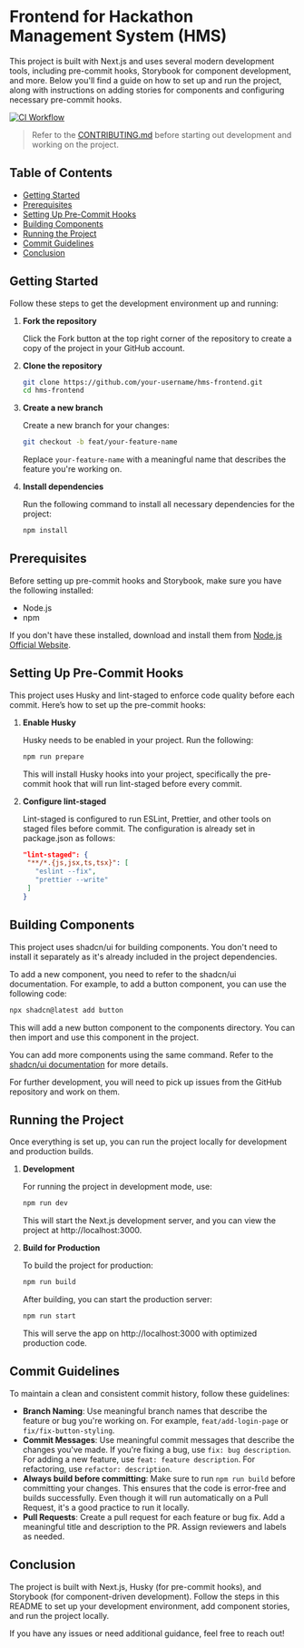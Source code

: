 # Frontend for Hackathon Management System (HMS)

This project is built with Next.js and uses several modern development tools, including pre-commit hooks, Storybook for component development, and more. Below you'll find a guide on how to set up and run the project, along with instructions on adding stories for components and configuring necessary pre-commit hooks.

[![CI Workflow](https://github.com/ComputerSocietyVITC/hms-frontend/actions/workflows/ci.yml/badge.svg)](https://github.com/ComputerSocietyVITC/hms-frontend/actions/workflows/ci.yml)

> Refer to the [CONTRIBUTING.md](https://github.com/ComputerSocietyVITC/hms-frontend/blob/master/CONTRIBUTING.md) before starting out development and working on the project.

## Table of Contents

- [Getting Started](#getting-started)
- [Prerequisites](#prerequisites)
- [Setting Up Pre-Commit Hooks](#setting-up-pre-commit-hooks)
- [Building Components](#building-components)
- [Running the Project](#running-the-project)
- [Commit Guidelines](#commit-guidelines)
- [Conclusion](#conclusion)

## Getting Started

Follow these steps to get the development environment up and running:

1. **Fork the repository**

   Click the Fork button at the top right corner of the repository to create a copy of the project in your GitHub account.

2. **Clone the repository**

   ```bash
   git clone https://github.com/your-username/hms-frontend.git
   cd hms-frontend
   ```

3. **Create a new branch**

   Create a new branch for your changes:

   ```bash
   git checkout -b feat/your-feature-name
   ```

   Replace `your-feature-name` with a meaningful name that describes the feature you're working on.

4. **Install dependencies**

   Run the following command to install all necessary dependencies for the project:

   ```bash
   npm install
   ```

## Prerequisites

Before setting up pre-commit hooks and Storybook, make sure you have the following installed:

- Node.js
- npm

If you don't have these installed, download and install them from [Node.js Official Website](https://nodejs.org/).

## Setting Up Pre-Commit Hooks

This project uses Husky and lint-staged to enforce code quality before each commit. Here’s how to set up the pre-commit hooks:

1. **Enable Husky**

   Husky needs to be enabled in your project. Run the following:

   ```bash
   npm run prepare
   ```

   This will install Husky hooks into your project, specifically the pre-commit hook that will run lint-staged before every commit.

2. **Configure lint-staged**

   Lint-staged is configured to run ESLint, Prettier, and other tools on staged files before commit. The configuration is already set in package.json as follows:

   ```json
   "lint-staged": {
    "**/*.{js,jsx,ts,tsx}": [
      "eslint --fix",
      "prettier --write"
    ]
   }
   ```

## Building Components

This project uses shadcn/ui for building components. You don't need to install it separately as it's already included in the project dependencies.

To add a new component, you need to refer to the shadcn/ui documentation. For example, to add a button component, you can use the following code:

```bash
npx shadcn@latest add button
```

This will add a new button component to the components directory. You can then import and use this component in the project.

You can add more components using the same command. Refer to the [shadcn/ui documentation](https://ui.shadcn.com/docs) for more details.

For further development, you will need to pick up issues from the GitHub repository and work on them.

## Running the Project

Once everything is set up, you can run the project locally for development and production builds.

1. **Development**

   For running the project in development mode, use:

   ```bash
   npm run dev
   ```

   This will start the Next.js development server, and you can view the project at http://localhost:3000.

2. **Build for Production**

   To build the project for production:

   ```bash
   npm run build
   ```

   After building, you can start the production server:

   ```bash
   npm run start
   ```

   This will serve the app on http://localhost:3000 with optimized production code.

## Commit Guidelines

To maintain a clean and consistent commit history, follow these guidelines:

- **Branch Naming**: Use meaningful branch names that describe the feature or bug you're working on. For example, `feat/add-login-page` or `fix/fix-button-styling`.
- **Commit Messages**: Use meaningful commit messages that describe the changes you've made. If you're fixing a bug, use `fix: bug description`. For adding a new feature, use `feat: feature description`. For refactoring, use `refactor: description`.
- **Always build before committing**: Make sure to run `npm run build` before committing your changes. This ensures that the code is error-free and builds successfully. Even though it will run automatically on a Pull Request, it's a good practice to run it locally.
- **Pull Requests**: Create a pull request for each feature or bug fix. Add a meaningful title and description to the PR. Assign reviewers and labels as needed.

## Conclusion

The project is built with Next.js, Husky (for pre-commit hooks), and Storybook (for component-driven development). Follow the steps in this README to set up your development environment, add component stories, and run the project locally.

If you have any issues or need additional guidance, feel free to reach out!
